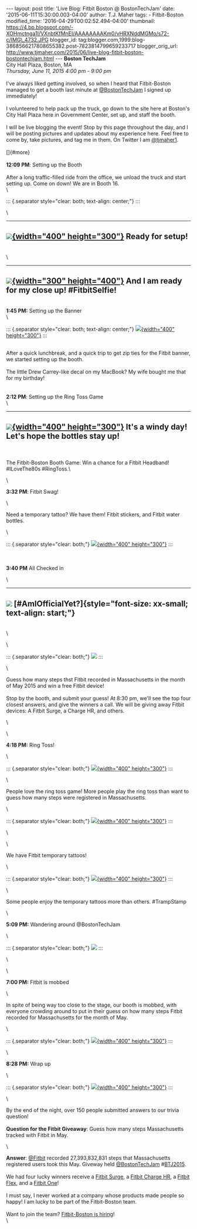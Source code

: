 \-\-- layout: post title: \'Live Blog: Fitbit Boston @ BostonTechJam\'
date: \'2015-06-11T15:30:00.003-04:00\' author: T.J. Maher tags: -
Fitbit-Boston modified\_time: \'2016-04-29T00:02:52.494-04:00\'
thumbnail:
https://4.bp.blogspot.com/-XOHmctnga1I/VXnbtKfMnEI/AAAAAAAAKm0/vHRXNddMGMo/s72-c/IMG\_4732.JPG
blogger\_id:
tag:blogger.com,1999:blog-3868566217808655382.post-7823814799659233717
blogger\_orig\_url:
http://www.tjmaher.com/2015/06/live-blog-fitbit-boston-bostontechjam.html
\-\-- **Boston TechJam**\
City Hall Plaza, Boston, MA\
*Thursday, June 11, 2015 4:00 pm - 9:00 pm*\
\
I\'ve always liked getting involved, so when I heard that Fitbit-Boston
managed to get a booth last minute
at [\@BostonTechJam](http://bostontechjam.com/) I signed up
immediately!\
\
I volunteered to help pack up the truck, go down to the site here at
Boston\'s City Hall Plaza here in Government Center, set up, and staff
the booth.\
\
I will be live blogging the event! Stop by this page throughout the day,
and I will be posting pictures and updates about my experience here.
Feel free to come by, take pictures, and tag me in them. On Twitter I
am [\@tjmaher1](https://twitter.com/tjmaher1).\
\
[]{#more}\
\
**12:09 PM**: Setting up the Booth\
\
After a long traffic-filled ride from the office, we unload the truck
and start setting up. Come on down! We are in Booth 16.\
\

::: {.separator style="clear: both; text-align: center;"}
:::

\

  -----------------------------------------------------------------------------------------------------------------------------------------------------------------------------------------------------------------------------
   [![](https://4.bp.blogspot.com/-XOHmctnga1I/VXnbtKfMnEI/AAAAAAAAKm0/vHRXNddMGMo/s400/IMG_4732.JPG){width="400" height="300"}](http://4.bp.blogspot.com/-XOHmctnga1I/VXnbtKfMnEI/AAAAAAAAKm0/vHRXNddMGMo/s1600/IMG_4732.JPG)
                                                                                                        Ready for setup!
  -----------------------------------------------------------------------------------------------------------------------------------------------------------------------------------------------------------------------------

\
\

  -----------------------------------------------------------------------------------------------------------------------------------------------------------------------------------------------------------------------------
   [![](https://2.bp.blogspot.com/-U6FducEPrDM/VXnblEO7iPI/AAAAAAAAKmo/lEM_Zx6SBHU/s400/IMG_4740.JPG){width="300" height="400"}](http://2.bp.blogspot.com/-U6FducEPrDM/VXnblEO7iPI/AAAAAAAAKmo/lEM_Zx6SBHU/s1600/IMG_4740.JPG)
                                                                                         And I am ready for my close up! \#FitbitSelfie!
  -----------------------------------------------------------------------------------------------------------------------------------------------------------------------------------------------------------------------------

\
**1:45 PM:** Setting up the Banner\
\

::: {.separator style="clear: both; text-align: center;"}
[![](https://2.bp.blogspot.com/-P392BjHblL0/VXnbuBPJl7I/AAAAAAAAKnA/bN6Mrb9eppM/s400/IMG_4743.JPG){width="400"
height="300"}](http://2.bp.blogspot.com/-P392BjHblL0/VXnbuBPJl7I/AAAAAAAAKnA/bN6Mrb9eppM/s1600/IMG_4743.JPG)
:::

\
After a quick lunchbreak, and a quick trip to get zip ties for the
Fitbit banner, we started setting up the booth.\
\
The little Drew Carrey-like decal on my MacBook? My wife bought me that
for my birthday!\
\
\
**2:12 PM**: Setting up the Ring Toss Game\
\

  -----------------------------------------------------------------------------------------------------------------------------------------------------------------------------------------------------------------------------
   [![](https://4.bp.blogspot.com/-rI_4K9NbFtc/VXnbv-8J2xI/AAAAAAAAKnI/VhKdL8OdvPs/s400/IMG_4744.JPG){width="400" height="300"}](http://4.bp.blogspot.com/-rI_4K9NbFtc/VXnbv-8J2xI/AAAAAAAAKnI/VhKdL8OdvPs/s1600/IMG_4744.JPG)
                                                                                       It\'s a windy day! Let\'s hope the bottles stay up!
  -----------------------------------------------------------------------------------------------------------------------------------------------------------------------------------------------------------------------------

\
\
The Fitbit-Boston Booth Game: Win a chance for a Fitbit Headband!
\#ILoveThe80s \#RingToss.\

<div>

\

</div>

<div>

**3:32 PM**: Fitbit Swag!

</div>

<div>

\

</div>

<div>

Need a temporary tattoo? We have them! Fitbit stickers, and Fitbit water
bottles. 

</div>

<div>

\

</div>

<div>

::: {.separator style="clear: both;"}
[![](https://lh3.googleusercontent.com/-IDqOaI6S3o4/VXn8HivJeUI/AAAAAAAAKn0/7ydPeS3rZ98/s400/blogger-image-765267167.jpg){width="400"
height="300"}](https://lh3.googleusercontent.com/-IDqOaI6S3o4/VXn8HivJeUI/AAAAAAAAKn0/7ydPeS3rZ98/s640/blogger-image-765267167.jpg)
:::

\
\
**3:40 PM** All Checked in

</div>

<div>

\

</div>

<div>

  -----------------------------------------------------------------------------------------------------------------------------------------------------------------------------------------------------------------------------------------------------
   [![](https://lh3.googleusercontent.com/-lzwKC1im9Ss/VXn8IUCCK6I/AAAAAAAAKn8/HTK6BkjR8mk/s640/blogger-image--1357668063.jpg)](https://lh3.googleusercontent.com/-lzwKC1im9Ss/VXn8IUCCK6I/AAAAAAAAKn8/HTK6BkjR8mk/s640/blogger-image--1357668063.jpg)
                                                                                          [\#AmIOfficialYet?]{style="font-size: xx-small; text-align: start;"}
  -----------------------------------------------------------------------------------------------------------------------------------------------------------------------------------------------------------------------------------------------------

\
\

</div>

<div>

\

</div>

<div>

::: {.separator style="clear: both;"}
[![](https://lh3.googleusercontent.com/-GxuFiXKqOS8/VXn8IwJiz-I/AAAAAAAAKoE/2fLzTZuz2CI/s640/blogger-image-1769837195.jpg)](https://lh3.googleusercontent.com/-GxuFiXKqOS8/VXn8IwJiz-I/AAAAAAAAKoE/2fLzTZuz2CI/s640/blogger-image-1769837195.jpg)
:::

\

</div>

<div>

Guess how many steps thst Fitbit recorded in Massachusetts in the month
of May 2015 and win a free Fitbit device!\
\
Stop by the booth, and submit your guess! At 8:30 pm, we\'ll see the top
four closest answers, and give the winners a call. We will be giving
away Fitbit devices: A Fitbit Surge, a Charge HR, and others.

</div>

<div>

\

</div>

<div>

\

</div>

<div>

**4:18 PM:** Ring Toss!

</div>

<div>

\

</div>

<div>

::: {.separator style="clear: both;"}
[![](https://lh3.googleusercontent.com/-y_6mzGtRdL0/VXn9mHnBPwI/AAAAAAAAKoU/mzSPRLrshtw/s400/blogger-image--1264699056.jpg){width="400"
height="300"}](https://lh3.googleusercontent.com/-y_6mzGtRdL0/VXn9mHnBPwI/AAAAAAAAKoU/mzSPRLrshtw/s640/blogger-image--1264699056.jpg)
:::

</div>

<div>

\

</div>

<div>

People love the ring toss game! More people play the ring toss than want
to guess how many steps were registered in Massachusetts. 

</div>

<div>

\

</div>

<div>

::: {.separator style="clear: both;"}
[![](https://lh3.googleusercontent.com/-mNrgbJIdm_Q/VXn9mvjeChI/AAAAAAAAKoc/tahO3Kt_GCw/s400/blogger-image--390082469.jpg){width="400"
height="300"}](https://lh3.googleusercontent.com/-mNrgbJIdm_Q/VXn9mvjeChI/AAAAAAAAKoc/tahO3Kt_GCw/s640/blogger-image--390082469.jpg)
:::

\

</div>

<div>

\

</div>

<div>

We have Fitbit temporary tattoos!

</div>

<div>

\

</div>

<div>

::: {.separator style="clear: both;"}
[![](https://lh3.googleusercontent.com/-N3UBqoEIXBY/VXn9nuW3YRI/AAAAAAAAKok/1dElaCECN5c/s400/blogger-image--1611928497.jpg){width="400"
height="300"}](https://lh3.googleusercontent.com/-N3UBqoEIXBY/VXn9nuW3YRI/AAAAAAAAKok/1dElaCECN5c/s640/blogger-image--1611928497.jpg)
:::

\

</div>

<div>

Some people enjoy the temporary tattoos more than others. \#TrampStamp

</div>

<div>

\

</div>

<div>

**5:09 PM:** Wandering around \@BostonTechJam

</div>

<div>

\

</div>

<div>

::: {.separator style="clear: both;"}
[![](https://lh3.googleusercontent.com/-4_r4JAa2I_4/VXn9oepJV7I/AAAAAAAAKos/U4mEfFdr0d0/s640/blogger-image--1416126075.jpg)](https://lh3.googleusercontent.com/-4_r4JAa2I_4/VXn9oepJV7I/AAAAAAAAKos/U4mEfFdr0d0/s640/blogger-image--1416126075.jpg)
:::

\

</div>

<div>

\

</div>

<div>

**7:00 PM:** Fitbit is mobbed

</div>

<div>

\

</div>

<div>

In spite of being way too close to the stage, our booth is mobbed, with
everyone crowding around to put in their guess on how many steps Fitbit
recorded for Massachusetts for the month of May. 

</div>

<div>

\

</div>

<div>

::: {.separator style="clear: both;"}
[![](https://lh3.googleusercontent.com/-_mTmbV_BbPk/VXoW2MtxUMI/AAAAAAAAKpA/DQiHOfs1h6E/s400/blogger-image--59008557.jpg){width="400"
height="300"}](https://lh3.googleusercontent.com/-_mTmbV_BbPk/VXoW2MtxUMI/AAAAAAAAKpA/DQiHOfs1h6E/s640/blogger-image--59008557.jpg)
:::

\

</div>

<div>

**8:28 PM:** Wrap up

</div>

<div>

\

</div>

<div>

::: {.separator style="clear: both;"}
[![](https://lh3.googleusercontent.com/-WLGj0i4-JkU/VXooE4wzapI/AAAAAAAAKpU/yj-V4Mf2AXw/s400/blogger-image--618610189.jpg){width="400"
height="300"}](https://lh3.googleusercontent.com/-WLGj0i4-JkU/VXooE4wzapI/AAAAAAAAKpU/yj-V4Mf2AXw/s640/blogger-image--618610189.jpg)
:::

\

</div>

<div>

By the end of the night, over 150 people submitted answers to our trivia
question!\
\
**Question for the Fitbit Giveaway**: Guess how many steps Massachusetts
tracked with Fitbit in May.

</div>

<div>

\

</div>

**Answer**: [\@Fitbit](https://twitter.com/fitbit) recorded
27,393,832,831 steps that Massachusetts registered users took this May.
Giveway held [\@BostonTechJam](http://twitter.com/bostontechjam)
\#[BTJ2015](https://twitter.com/search?q=BTJ2015).\
\
We had four lucky winners receive a [Fitbit
Surge](https://www.fitbit.com/surge), a [Fitbit Charge
HR](https://www.fitbit.com/chargehr), a [Fitbit
Flex](https://www.fitbit.com/flex), and a [Fitbit
One](https://www.fitbit.com/one)!\
\
I must say, I never worked at a company whose products made people so
happy! I am lucky to be part of the Fitbit-Boston team.\
\
Want to join the team? [Fitbit-Boston is
hiring](https://www.fitbit.com/jobs)!\
\
